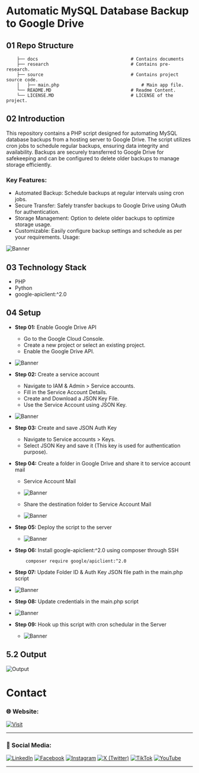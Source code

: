 # Automatic MySQL Database Backup to Google Drive

## 01 Repo Structure


```
    ├── docs                                   # Contains documents  
    ├── research                               # Contains pre-research. 
    ├── source                                 # Contains project source code.
    │   ├── main.php                               # Main app file.
    └── README.MD                              # Readme Content.
    └── LICENSE.MD                             # LICENSE of the project.
```

## 02 Introduction

This repository contains a PHP script designed for automating MySQL database backups from a hosting server to Google Drive. The script utilizes cron jobs to schedule regular backups, ensuring data integrity and availability. Backups are securely transferred to Google Drive for safekeeping and can be configured to delete older backups to manage storage efficiently.

### Key Features:

- Automated Backup: Schedule backups at regular intervals using cron jobs.
- Secure Transfer: Safely transfer backups to Google Drive using OAuth for authentication.
- Storage Management: Option to delete older backups to optimize storage usage.
- Customizable: Easily configure backup settings and schedule as per your requirements.
Usage:

![Banner](docs/media/0-banner-image.png)


## 03 Technology Stack

- PHP
- Python
- google-apiclient:^2.0

## 04 Setup

- **Step 01:** Enable Google Drive API

    - Go to the Google Cloud Console.
    - Create a new project or select an existing project.
    - Enable the Google Drive API.

- ![Banner](docs/media/1-enable-google-drive-api.png)


- **Step 02:** Create a service account

    - Navigate to IAM & Admin > Service accounts.
    - Fill in the Service Account Details.
    - Create and Download a JSON Key File.
    - Use the Service Account using JSON Key.

- ![Banner](docs/media/2-create-a-service-account.png)


- **Step 03:** Create and save JSON Auth Key

    - Navigate to Service accounts > Keys.
    - Select JSON Key and save it (This key is used for authentication purpose).

- **Step 04:** Create a folder in Google Drive and share it to service account mail

    - Service Account Mail

    - ![Banner](docs/media/4-service-account-mail.png)

    - Share the destination folder to Service Account Mail

    - ![Banner](docs/media/5-share-to-service-account-mail.png)


- **Step 05:** Deploy the script to the server

    - ![Banner](docs/media/6-deploy-the-script-to-the-server.png)


- **Step 06:** Install google-apiclient:^2.0 using composer through SSH

    ```
        composer require google/apiclient:^2.0
    ```

- **Step 07:** Update Folder ID & Auth Key JSON file path in the main.php script

- ![Banner](docs/media/7-update-folder-id-and-auth-key-json-path.png)

- **Step 08:** Update credentials in the main.php script

- ![Banner](docs/media/8-update-database-credentials.png)

- **Step 09:** Hook up this script with cron schedular in the Server

    - ![Banner](docs/media/9-hook-up-cron-job.png)


## 5.2 Output

![Output](docs/media/10-output.png)



# Contact

### 🌐 Website:
[![Visit](https://img.shields.io/badge/Visit%3A%20www.mpowerr.com-%23007ACC?style=flat&logo=google-chrome&logoColor=white&labelWidth=200)](https://www.mpowerr.com)

---

### 📱 Social Media:

[![LinkedIn](https://img.shields.io/badge/LinkedIn-%230077B5?style=for-the-badge&logo=linkedin&logoColor=white)](https://www.linkedin.com/company/mpowerr-info)
[![Facebook](https://img.shields.io/badge/Facebook-%231877F2?style=for-the-badge&logo=facebook&logoColor=white)](https://www.facebook.com/mpowerr.info)
[![Instagram](https://img.shields.io/badge/Instagram-%23E4405F?style=for-the-badge&logo=instagram&logoColor=white)](https://www.instagram.com/mpowerr.info)
[![X (Twitter)](https://img.shields.io/badge/X-%231DA1F2?style=for-the-badge&logo=x&logoColor=white)](https://x.com/MpowerrInfo)
[![TikTok](https://img.shields.io/badge/TikTok-%23000000?style=for-the-badge&logo=tiktok&logoColor=white)](https://www.tiktok.com/@mpowerr.info)
[![YouTube](https://img.shields.io/badge/YouTube-%23FF0000?style=for-the-badge&logo=youtube&logoColor=white)](https://www.youtube.com/@mpowerrinfo)

---
